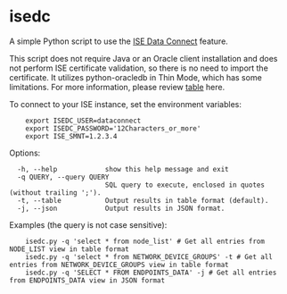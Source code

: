 # isedc
A simple Python script to use the [ISE Data Connect](https://developer.cisco.com/docs/dataconnect/getting-started/) feature. 

This script does not require Java or an Oracle client installation and does not perform ISE certificate validation, so there is no need to import the certificate. 
It utilizes python-oracledb in Thin Mode, which has some limitations. For more information, please review [table](https://python-oracledb.readthedocs.io/en/latest/user_guide/appendix_a.html) here.

To connect to your ISE instance, set the environment variables:
```    
    export ISEDC_USER=dataconnect
    export ISEDC_PASSWORD='12Characters_or_more' 
    export ISE_SMNT=1.2.3.4
```

Options:
```
  -h, --help            show this help message and exit
  -q QUERY, --query QUERY
                        SQL query to execute, enclosed in quotes (without trailing ';').
  -t, --table           Output results in table format (default).
  -j, --json            Output results in JSON format.
```
Examples (the query is not case sensitive):
```
    isedc.py -q 'select * from node_list' # Get all entries from NODE_LIST view in table format
    isedc.py -q 'select * from NETWORK_DEVICE_GROUPS' -t # Get all entries from NETWORK_DEVICE_GROUPS view in table format
    isedc.py -q 'SELECT * FROM ENDPOINTS_DATA' -j # Get all entries from ENDPOINTS_DATA view in JSON format
```    
